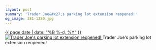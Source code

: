 ```yaml
---
layout: post
summary: 'Trader Joe&#x27;s parking lot extension reopened!'
og_image: 381-1280.jpg
---
```


<p>
 <time>
  <a href="/381">
   {{ page.date | date: "%B %-d, %Y" }}
  </a>
 </time>
 <a href="/381">
  <img alt="Trader Joe's parking lot extension reopened!" data-taken="11/21/2014" sizes="(min-width: 700px) 50vw, calc(100vw - 2rem)" src="{{ site.assets_url }}/381-640.jpg" srcset="{{ site.assets_url }}/381-1280.jpg 1280w, {{ site.assets_url }}/381-960.jpg 960w, {{ site.assets_url }}/381-640.jpg 640w, {{ site.assets_url }}/381-320.jpg 320w"/>
 </a>
 <span>
  Trader Joe's parking lot extension reopened!
 </span>
</p>
